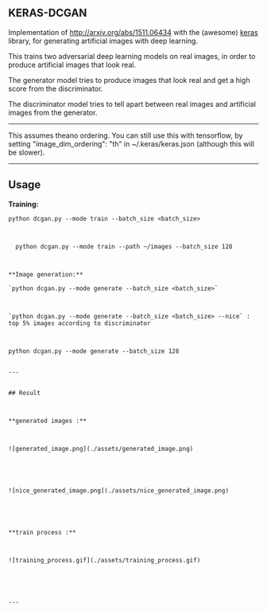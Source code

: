 ## KERAS-DCGAN ##Implementation of http://arxiv.org/abs/1511.06434 with the (awesome) [keras](https://github.com/fchollet/keras) library, for generating artificial images with deep learning.This trains two adversarial deep learning models on real images, in order to produce artificial images that look real.The generator model tries to produce images that look real and get a high score from the discriminator.The discriminator model tries to tell apart between real images and artificial images from the generator.---This assumes theano ordering.You can still use this with tensorflow, by setting "image_dim_ordering": "th" in ~/.keras/keras.json (although this will be slower).---## Usage**Training:** `python dcgan.py --mode train --batch_size <batch_size>`~~~~  python dcgan.py --mode train --path ~/images --batch_size 128**Image generation:**`python dcgan.py --mode generate --batch_size <batch_size>``python dcgan.py --mode generate --batch_size <batch_size> --nice` : top 5% images according to discriminatorpython dcgan.py --mode generate --batch_size 128---## Result**generated images :** ![generated_image.png](./assets/generated_image.png)![nice_generated_image.png](./assets/nice_generated_image.png)**train process :**![training_process.gif](./assets/training_process.gif)---